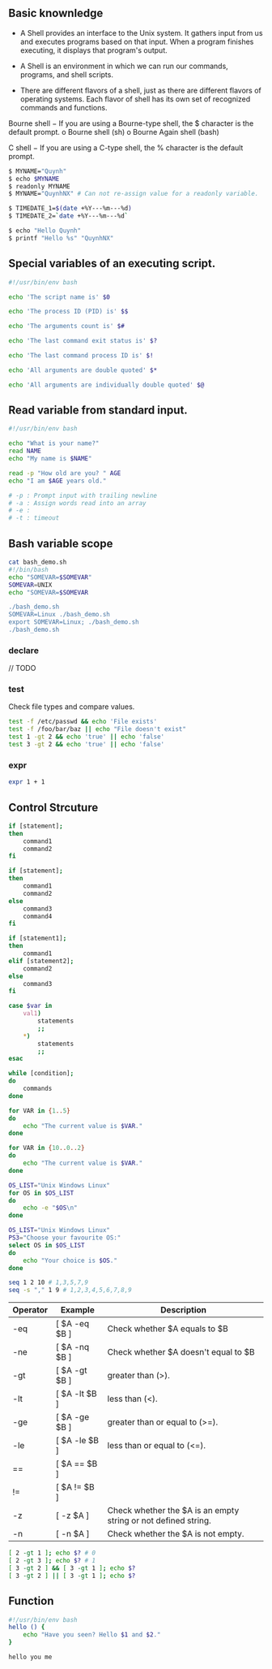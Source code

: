 ## Basic knownledge

- A Shell provides an interface to the Unix system. It gathers input from us and executes programs based on that input. When a program finishes executing, it displays that program's output.

- A Shell is an environment in which we can run our commands, programs, and shell scripts.

- There are different flavors of a shell, just as there are different flavors of operating systems. Each flavor of shell has its own set of recognized commands and functions.

Bourne shell − If you are using a Bourne-type shell, the $ character is the default prompt.
o Bourne shell (sh)
o Bourne Again shell (bash)

C shell − If you are using a C-type shell, the % character is the default prompt.

```bash
$ MYNAME="Quynh"
$ echo $MYNAME
$ readonly MYNAME
$ MYNAME="QuynhNX" # Can not re-assign value for a readonly variable.

$ TIMEDATE_1=$(date +%Y---%m---%d)
$ TIMEDATE_2=`date +%Y---%m---%d`

$ echo "Hello Quynh"
$ printf "Hello %s" "QuynhNX"
```

## Special variables of an executing script.

```bash
#!/usr/bin/env bash

echo 'The script name is' $0

echo 'The process ID (PID) is' $$

echo 'The arguments count is' $#

echo 'The last command exit status is' $?

echo 'The last command process ID is' $!

echo 'All arguments are double quoted' $*

echo 'All arguments are individually double quoted' $@
```

## Read variable from standard input.

```bash
#!/usr/bin/env bash

echo "What is your name?"
read NAME
echo "My name is $NAME"

read -p "How old are you? " AGE
echo "I am $AGE years old."

# -p : Prompt input with trailing newline
# -a : Assign words read into an array
# -e :
# -t : timeout
```

## Bash variable scope

```bash
cat bash_demo.sh
#!/bin/bash
echo "SOMEVAR=$SOMEVAR"
SOMEVAR=UNIX
echo "SOMEVAR=$SOMEVAR

./bash_demo.sh
SOMEVAR=Linux ./bash_demo.sh
export SOMEVAR=Linux; ./bash_demo.sh
./bash_demo.sh
```

### declare

// TODO

### test

Check file types and compare values.

```bash
test -f /etc/passwd && echo 'File exists'
test -f /foo/bar/baz || echo "File doesn't exist"
test 1 -gt 2 && echo 'true' || echo 'false'
test 3 -gt 2 && echo 'true' || echo 'false'
```

### expr

```bash
expr 1 + 1
```

## Control Strcuture

```bash
if [statement];
then
    command1
    command2
fi

if [statement];
then
    command1
    command2
else
    command3
    command4
fi

if [statement1];
then
    command1
elif [statement2];
    command2
else
    command3
fi

case $var in
    val1)
        statements
        ;;
    *)
        statements
        ;;
esac

while [condition];
do
    commands
done

for VAR in {1..5}
do
    echo "The current value is $VAR."
done

for VAR in {10..0..2}
do
    echo "The current value is $VAR."
done

OS_LIST="Unix Windows Linux"
for OS in $OS_LIST
do
    echo -e "$OS\n"
done

OS_LIST="Unix Windows Linux"
PS3="Choose your favourite OS:"
select OS in $OS_LIST
do
    echo "Your choice is $OS."
done

seq 1 2 10 # 1,3,5,7,9
seq -s "," 1 9 # 1,2,3,4,5,6,7,8,9
```

| Operator | Example | Description |
|----------|---------|-------------|
| -eq | [ $A -eq $B ] | Check whether $A equals to $B
| -ne | [ $A -nq $B ] | Check whether $A doesn't equal to $B
| -gt | [ $A -gt $B ] | greater than (>).
| -lt | [ $A -lt $B ] | less than (<).
| -ge | [ $A -ge $B ] | greater than or equal to (>=).
| -le | [ $A -le $B ] | less than or equal to (<=).
| ==  | [ $A == $B ] |
| !=  | [ $A != $B ] |
| -z  | [ -z $A ] | Check whether the $A is an empty string or not defined string.
| -n  | [ -n $A ] | Check whether the $A is not empty.

```bash
[ 2 -gt 1 ]; echo $? # 0
[ 2 -gt 3 ]; echo $? # 1
[ 3 -gt 2 ] && [ 3 -gt 1 ]; echo $?
[ 3 -gt 2 ] || [ 3 -gt 1 ]; echo $?
```

## Function

```bash
#!/usr/bin/env bash
hello () {
    echo "Have you seen? Hello $1 and $2."
}

hello you me
```
